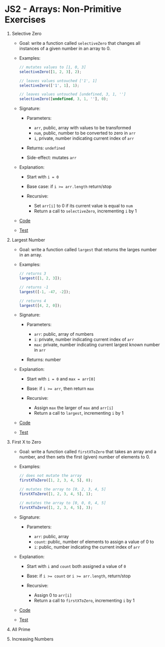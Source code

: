 # JS2 - Arrays: Non-Primitive Exercises

1. Selective Zero

   - Goal: write a function called `selectiveZero` that changes all instances of a given number in an array to 0.
   - Examples:

     ```js
     // mutates values to [1, 0, 3]
     selectiveZero([1, 2, 3], 2);

     // leaves values untouched ['1', 1]
     selectiveZero(['1', 1], 1);

     // leaves values untouched [undefined, 3, 1, '']
     selectiveZero([undefined, 3, 1, ''], 0);
     ```

   - Signature:

     - Parameters:

       - `arr`, public, array with values to be transformed
       - `num`, public, number to be converted to zero in `arr`
       - `i`, private, number indicating current index of `arr`

     - Returns: `undefined`
     - Side-effect: mutates `arr`

   - Explanation:

     - Start with `i = 0`
     - Base case: if `i >= arr.length` return/stop
     - Recursive:

       - Set `arr[i]` to 0 if its current value is equal to `num`
       - Return a call to `selectiveZero`, incrementing `i` by 1

   - [Code](selective-zero.js)
   - [Test](selective-zero..test.js)

2. Largest Number

   - Goal: write a function called `largest` that returns the larges number in an array.
   - Examples:

     ```js
     // returns 3
     largest([1, 2, 3]);

     // returns -1
     largest([-1, -47, -2]);

     // returns 4
     largest([4, 2, 0]);
     ```

   - Signature:

     - Parameters:

       - `arr`: public, array of numbers
       - `i`: private, number indicating current index of `arr`
       - `max`: private, number indicating current largest known number in `arr`

     - Returns: number

   - Explanation:

     - Start with `i = 0` and `max = arr[0]`
     - Base: if `i >= arr`, then return `max`
     - Recursive:

       - Assign `max` the larger of `max` and `arr[i]`
       - Return a call to `largest`, incrementing `i` by 1

   - [Code](largest.js)
   - [Test](largest.test.js)

3. First X to Zero

   - Goal: write a function called `firstXToZero` that takes an array and a number, and then sets the first (given) number of elements to 0.
   - Examples:

     ```js
     // does not mutate the array
     firstXToZero([1, 2, 3, 4, 5], 0);

     // mutates the array to [0, 2, 3, 4, 5]
     firstXToZero([1, 2, 3, 4, 5], 1);

     // mutates the array to [0, 0, 0, 4, 5]
     firstXToZero([1, 2, 3, 4, 5], 3);
     ```

   - Signature:

     - Parameters:

       - `arr`: public, array
       - `count`: public, number of elements to assign a value of 0 to
       - `i`: public, number indicating the current index of `arr`

   - Explanation:

     - Start with `i` and `count` both assigned a value of `0`
     - Base: if `i >= count` or `i >= arr.length`, return/stop
     - Recursive:

       - Assign 0 to `arr[i]`
       - Return a call to `firstXToZero`, incrementing `i` by 1

   - [Code](first-x-to-zero.js)
   - [Test](first-x-to-zero.test.js)

4. All Prime
5. Increasing Numbers
